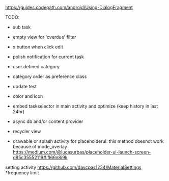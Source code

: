 https://guides.codepath.com/android/Using-DialogFragment

TODO:
- sub task
- empty view for 'overdue' filter
- x button when click edit
- polish notification for current task
- user defined category
- category order as preference class
- update test
- color and icon
- embed taskselector in main activity and optimize (keep history in last 24hr)
- async db and/or content provider
- recycler view


- drawable or splash activity for placeholderui. this method doesnot work because of mode_overlay
  https://medium.com/@lucasurbas/placeholder-ui-launch-screen-d85c35552119#.fl66n8i9k

 setting activity
 https://github.com/davcpas1234/MaterialSettings
*frequency limit